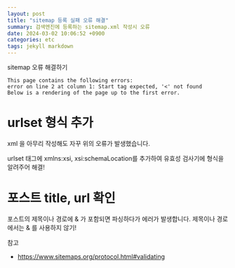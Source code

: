 ```yaml
---
layout: post
title: "sitemap 등록 실패 오류 해결"
summary: 검색엔진에 등록하는 sitemap.xml 작성시 오류
date: 2024-03-02 10:06:52 +0900
categories: etc
tags: jekyll markdown
---
```


sitemap 오류 해결하기

```error
This page contains the following errors:
error on line 2 at column 1: Start tag expected, '<' not found
Below is a rendering of the page up to the first error.
```

# urlset 형식 추가

xml 을 아무리 작성해도 자꾸 위의 오류가 발생했습니다.

<urlset xmlns="http://www.sitemaps.org/schemas/sitemap/0.9">

urlset 태그에 xmlns:xsi, xsi:schemaLocation를 추가하여 유효성 검사기에 형식을 알려주어 해결!

# 포스트 title, url 확인

포스트의 제목이나 경로에 & 가 포함되면 파싱하다가 에러가 발생합니다. 제목이나 경로에서는 & 를 사용하지 않기!


참고
- <https://www.sitemaps.org/protocol.html#validating>